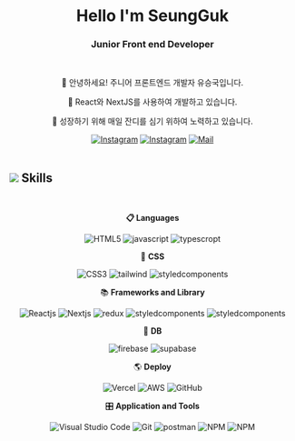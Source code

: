 <h1 align="center">Hello I'm SeungGuk</h1>
<h3 align="center">Junior Front end Developer</h3>

<br>

<p align='center'>👋 안녕하세요! 주니어 프론트엔드 개발자 유승국입니다.</p>
<p align='center'>📌 React와 NextJS를 사용하여 개발하고 있습니다.</p>
<p align='center'>🌱 성장하기 위해 매일 잔디를 심기 위하여 노력하고 있습니다.</p>
<div align='center'>
<a href="https://www.instagram.com/9uk_e/" target="_blank"><img alt="Instagram" src="https://img.shields.io/badge/instagram-%23E4405F.svg?&style=for-the-badge&logo=instagram&logoColor=white" /></a>
<a href="https://9uk-e.tistory.com/" target="_blank"><img alt="Instagram" src="https://img.shields.io/badge/Blog-20C997.svg?&style=for-the-badge&logo=velog&logoColor=white" /></a>
<a href="mailto:dbtmd878@naver.com"><img alt="Mail" src="https://img.shields.io/badge/Mail-EA4335.svg?&style=for-the-badge&logo=gmail&logoColor=white" /></a>
</div>

<br>

## <img src="https://media2.giphy.com/media/QssGEmpkyEOhBCb7e1/giphy.gif?cid=ecf05e47a0n3gi1bfqntqmob8g9aid1oyj2wr3ds3mg700bl&rid=giphy.gif" width ="25"><b> Skills</b>

<br>
<p align="center">
<b>📋 Languages</b>
</p>
<div align='center'>

![HTML5](https://img.shields.io/badge/html5-%23E34F26.svg?style=for-the-badge&logo=html5&logoColor=white)
![javascript](https://img.shields.io/badge/javascript%20-%23323330.svg?&style=for-the-badge&logo=javascript&logoColor=%23F7DF1E)
![typescropt](https://img.shields.io/badge/TypeScript-007ACC?style=for-the-badge&logo=typescript&logoColor=white)

</div>
<p align="center">
 💅 <b>CSS</b>
</p>
<div align='center'>

![CSS3](https://img.shields.io/badge/css3-%231572B6.svg?style=for-the-badge&logo=css3&logoColor=white)
![tailwind](https://img.shields.io/badge/Tailwind_CSS-38B2AC?style=for-the-badge&logo=tailwind-css&logoColor=white)
![styledcomponents](https://img.shields.io/badge/styledcomponents-DB7093?style=for-the-badge&logo=styledcomponents&logoColor=white)

</div>
<p align="center">
📚 <b>Frameworks and Library</b>
</p>
<div align='center'>

![Reactjs](https://img.shields.io/badge/react%20-%2320232a.svg?&style=for-the-badge&logo=react&logoColor=%2361DAFB)
![Nextjs](https://img.shields.io/badge/next.js-000000?style=for-the-badge&logo=nextdotjs&logoColor=white)
![redux](https://img.shields.io/badge/Redux-593D88?style=for-the-badge&logo=redux&logoColor=white)
![styledcomponents](https://img.shields.io/badge/reactrouter-CA4245?style=for-the-badge&logo=reactrouter&logoColor=white)
![styledcomponents](https://img.shields.io/badge/reactquery-FF4154?style=for-the-badge&logo=reactquery&logoColor=white)

</div>
<p align="center">
 💾 <b>DB</b>
</p>
<div align='center'>

![firebase](https://img.shields.io/badge/Firebase-FFCA28?style=for-the-badge&logo=firebase&logoColor=white)
![supabase](https://img.shields.io/badge/supabase-3FCF8E?style=for-the-badge&logo=supabase&logoColor=white)

</div>
<p align="center">
🌎 <b>Deploy</b>
</p>
<div align='center'>

![Vercel](https://img.shields.io/badge/vercel-000000?style=for-the-badge&logo=vercel&logoColor=white)
![AWS](https://img.shields.io/badge/amazonaws-232F3E?style=for-the-badge&logo=amazonaws&logoColor=white)
![GitHub](https://img.shields.io/badge/github-%23121011.svg?style=for-the-badge&logo=github&logoColor=white)

</div>
<p align="center">
🎛️ <b>Application and Tools</b>
</p>
<div align='center'>

![Visual Studio Code](https://img.shields.io/badge/Visual%20Studio%20Code-0078d7.svg?style=for-the-badge&logo=visual-studio-code&logoColor=white)
![Git](https://img.shields.io/badge/git-%23F05033.svg?style=for-the-badge&logo=git&logoColor=white)
![postman](https://img.shields.io/badge/Postman-FF6C37?style=for-the-badge&logo=Postman&logoColor=white)
![NPM](https://img.shields.io/badge/npm-CB3837?style=for-the-badge&logo=npm&logoColor=white)
![NPM](https://img.shields.io/badge/yarn-2C8EBB?style=for-the-badge&logo=yarn&logoColor=white)

</div>
</p>

<br>

<div align="center'>

![](./profile-3d-contrib/profile-night-rainbow.svg)

</div>
